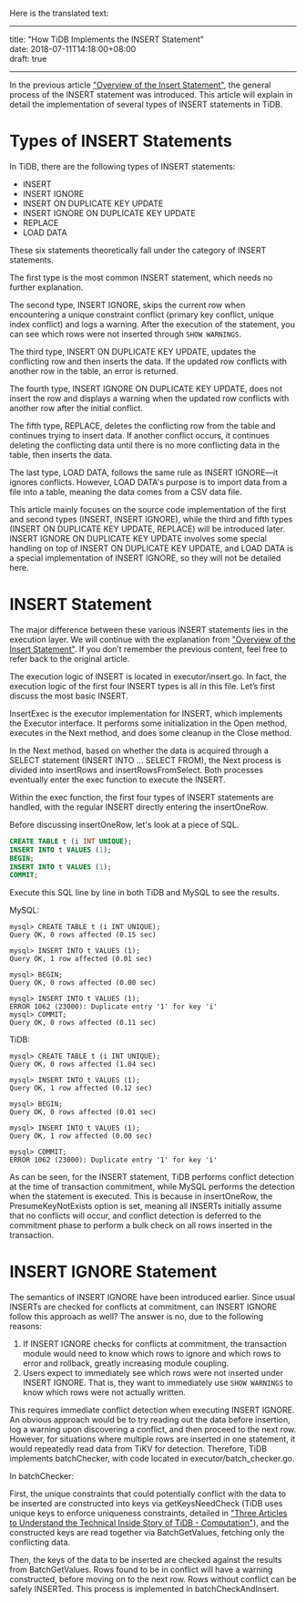 Here is the translated text:

---

title: "How TiDB Implements the INSERT Statement"  
date: 2018-07-11T14:18:00+08:00  
draft: true  

---

In the previous article ["Overview of the Insert Statement"](https://zhuanlan.zhihu.com/p/34512827), the general process of the INSERT statement was introduced. This article will explain in detail the implementation of several types of INSERT statements in TiDB.

# Types of INSERT Statements

In TiDB, there are the following types of INSERT statements:

* INSERT
* INSERT IGNORE
* INSERT ON DUPLICATE KEY UPDATE
* INSERT IGNORE ON DUPLICATE KEY UPDATE
* REPLACE
* LOAD DATA

These six statements theoretically fall under the category of INSERT statements.

The first type is the most common INSERT statement, which needs no further explanation.

The second type, INSERT IGNORE, skips the current row when encountering a unique constraint conflict (primary key conflict, unique index conflict) and logs a warning. After the execution of the statement, you can see which rows were not inserted through `SHOW WARNINGS`.

The third type, INSERT ON DUPLICATE KEY UPDATE, updates the conflicting row and then inserts the data. If the updated row conflicts with another row in the table, an error is returned.

The fourth type, INSERT IGNORE ON DUPLICATE KEY UPDATE, does not insert the row and displays a warning when the updated row conflicts with another row after the initial conflict.

The fifth type, REPLACE, deletes the conflicting row from the table and continues trying to insert data. If another conflict occurs, it continues deleting the conflicting data until there is no more conflicting data in the table, then inserts the data.

The last type, LOAD DATA, follows the same rule as INSERT IGNORE—it ignores conflicts. However, LOAD DATA's purpose is to import data from a file into a table, meaning the data comes from a CSV data file.

This article mainly focuses on the source code implementation of the first and second types (INSERT, INSERT IGNORE), while the third and fifth types (INSERT ON DUPLICATE KEY UPDATE, REPLACE) will be introduced later. INSERT IGNORE ON DUPLICATE KEY UPDATE involves some special handling on top of INSERT ON DUPLICATE KEY UPDATE, and LOAD DATA is a special implementation of INSERT IGNORE, so they will not be detailed here.

# INSERT Statement

The major difference between these various INSERT statements lies in the execution layer. We will continue with the explanation from ["Overview of the Insert Statement"](https://zhuanlan.zhihu.com/p/34512827). If you don’t remember the previous content, feel free to refer back to the original article.

The execution logic of INSERT is located in executor/insert.go. In fact, the execution logic of the first four INSERT types is all in this file. Let’s first discuss the most basic INSERT.

InsertExec is the executor implementation for INSERT, which implements the Executor interface. It performs some initialization in the Open method, executes in the Next method, and does some cleanup in the Close method.

In the Next method, based on whether the data is acquired through a SELECT statement (INSERT INTO ... SELECT FROM), the Next process is divided into insertRows and insertRowsFromSelect. Both processes eventually enter the exec function to execute the INSERT.

Within the exec function, the first four types of INSERT statements are handled, with the regular INSERT directly entering the insertOneRow.

Before discussing insertOneRow, let's look at a piece of SQL.

```sql
CREATE TABLE t (i INT UNIQUE);
INSERT INTO t VALUES (1);
BEGIN;
INSERT INTO t VALUES (1);
COMMIT;
```

Execute this SQL line by line in both TiDB and MySQL to see the results.

MySQL:

```
mysql> CREATE TABLE t (i INT UNIQUE);
Query OK, 0 rows affected (0.15 sec)

mysql> INSERT INTO t VALUES (1);
Query OK, 1 row affected (0.01 sec)

mysql> BEGIN;
Query OK, 0 rows affected (0.00 sec)

mysql> INSERT INTO t VALUES (1);
ERROR 1062 (23000): Duplicate entry '1' for key 'i'
mysql> COMMIT;
Query OK, 0 rows affected (0.11 sec)
```

TiDB:

```
mysql> CREATE TABLE t (i INT UNIQUE);
Query OK, 0 rows affected (1.04 sec)

mysql> INSERT INTO t VALUES (1);
Query OK, 1 row affected (0.12 sec)

mysql> BEGIN;
Query OK, 0 rows affected (0.01 sec)

mysql> INSERT INTO t VALUES (1);
Query OK, 1 row affected (0.00 sec)

mysql> COMMIT;
ERROR 1062 (23000): Duplicate entry '1' for key 'i'
```

As can be seen, for the INSERT statement, TiDB performs conflict detection at the time of transaction commitment, while MySQL performs the detection when the statement is executed. This is because in insertOneRow, the PresumeKeyNotExists option is set, meaning all INSERTs initially assume that no conflicts will occur, and conflict detection is deferred to the commitment phase to perform a bulk check on all rows inserted in the transaction.

# INSERT IGNORE Statement

The semantics of INSERT IGNORE have been introduced earlier. Since usual INSERTs are checked for conflicts at commitment, can INSERT IGNORE follow this approach as well? The answer is no, due to the following reasons:

1. If INSERT IGNORE checks for conflicts at commitment, the transaction module would need to know which rows to ignore and which rows to error and rollback, greatly increasing module coupling.
2. Users expect to immediately see which rows were not inserted under INSERT IGNORE. That is, they want to immediately use `SHOW WARNINGS` to know which rows were not actually written.

This requires immediate conflict detection when executing INSERT IGNORE. An obvious approach would be to try reading out the data before insertion, log a warning upon discovering a conflict, and then proceed to the next row. However, for situations where multiple rows are inserted in one statement, it would repeatedly read data from TiKV for detection. Therefore, TiDB implements batchChecker, with code located in executor/batch_checker.go.

In batchChecker:

First, the unique constraints that could potentially conflict with the data to be inserted are constructed into keys via getKeysNeedCheck (TiDB uses unique keys to enforce uniqueness constraints, detailed in ["Three Articles to Understand the Technical Inside Story of TiDB - Computation"](https://zhuanlan.zhihu.com/p/27108657)), and the constructed keys are read together via BatchGetValues, fetching only the conflicting data.

Then, the keys of the data to be inserted are checked against the results from BatchGetValues. Rows found to be in conflict will have a warning constructed, before moving on to the next row. Rows without conflict can be safely INSERTed. This process is implemented in batchCheckAndInsert.